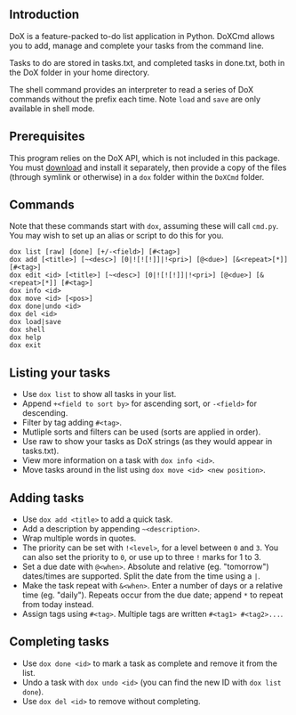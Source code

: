 Introduction
------------

DoX is a feature-packed to-do list application in Python.  DoXCmd allows you to add, manage and complete your tasks from the command line.

Tasks to do are stored in tasks.txt, and completed tasks in done.txt, both in the DoX folder in your home directory.

The shell command provides an interpreter to read a series of DoX commands without the prefix each time.  Note `load` and `save` are only available in shell mode.


Prerequisites
-------------

This program relies on the DoX API, which is not included in this package.  You must [download](http://github.com/OllieTerrance/DoX) and install it separately, then provide a copy of the files (through symlink or otherwise) in a `dox` folder within the `DoXCmd` folder.


Commands
--------

Note that these commands start with `dox`, assuming these will call `cmd.py`.  You may wish to set up an alias or script to do this for you.

    dox list [raw] [done] [+/-<field>] [#<tag>]
    dox add [<title>] [~<desc>] [0|![![!]]|!<pri>] [@<due>] [&<repeat>[*]] [#<tag>]
    dox edit <id> [<title>] [~<desc>] [0|![![!]]|!<pri>] [@<due>] [&<repeat>[*]] [#<tag>]
    dox info <id>
    dox move <id> [<pos>]
    dox done|undo <id>
    dox del <id>
    dox load|save
    dox shell
    dox help
    dox exit


Listing your tasks
------------------

* Use `dox list` to show all tasks in your list.
* Append `+<field to sort by>` for ascending sort, or `-<field>` for descending.
* Filter by tag adding `#<tag>`.
* Mutliple sorts and filters can be used (sorts are applied in order).
* Use raw to show your tasks as DoX strings (as they would appear in tasks.txt).
* View more information on a task with `dox info <id>`.
* Move tasks around in the list using `dox move <id> <new position>`.


Adding tasks
------------

* Use `dox add <title>` to add a quick task.
* Add a description by appending `~<description>`.
* Wrap multiple words in quotes.
* The priority can be set with `!<level>`, for a level between `0` and `3`.  You can
  also set the priority to `0`, or use up to three `!` marks for 1 to 3.
* Set a due date with `@<when>`.  Absolute and relative (eg. "tomorrow") dates/times
  are supported.  Split the date from the time using a `|`.
* Make the task repeat with `&<when>`.  Enter a number of days or a relative time (eg.
  "daily").  Repeats occur from the due date; append `*` to repeat from today instead.
* Assign tags using `#<tag>`.  Multiple tags are written `#<tag1> #<tag2>...`.


Completing tasks
----------------

* Use `dox done <id>` to mark a task as complete and remove it from the list.
* Undo a task with `dox undo <id>` (you can find the new ID with `dox list done`).
* Use `dox del <id>` to remove without completing.
